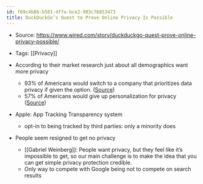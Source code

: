 ```yaml
---
id: f69c4b86-b581-4ffa-bce2-903c76853473
title: DuckDuckGo’s Quest to Prove Online Privacy Is Possible
---
```


- Source: <https://www.wired.com/story/duckduckgo-quest-prove-online-privacy-possible/>

- Tags: [[Privacy]]

- According to their market research just about all demographics want more privacy

  - 93% of Americans would switch to a company that prioritizes data privacy if given the option. ([Source](https://www.datocms-assets.com/16414/1597294492-transcenddataprivacyfeedbackloop-2020.pdf))
  - 57% of Americans would give up personalization for privacy ([Source](http://www.conference-board.org/press/data-privacy-survey-nov2020))

- Apple: App Tracking Transparency system

  - opt-in to being tracked by third parties: only a minority does

- People seem resigned to get no privacy

  - [[Gabriel Weinberg]]: People want privacy, but they feel like it’s impossible to get, so our main challenge is to make the idea that you can get simple privacy protection credible.
  - Only way to compete with Google being not to compete on search results

